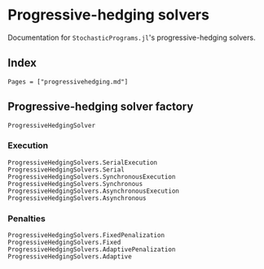 # Progressive-hedging solvers

Documentation for `StochasticPrograms.jl`'s progressive-hedging solvers.

## Index

```@index
Pages = ["progressivehedging.md"]
```

## Progressive-hedging solver factory

```@docs
ProgressiveHedgingSolver
```

### Execution

```@docs
ProgressiveHedgingSolvers.SerialExecution
ProgressiveHedgingSolvers.Serial
ProgressiveHedgingSolvers.SynchronousExecution
ProgressiveHedgingSolvers.Synchronous
ProgressiveHedgingSolvers.AsynchronousExecution
ProgressiveHedgingSolvers.Asynchronous
```

### Penalties

```@docs
ProgressiveHedgingSolvers.FixedPenalization
ProgressiveHedgingSolvers.Fixed
ProgressiveHedgingSolvers.AdaptivePenalization
ProgressiveHedgingSolvers.Adaptive
```
